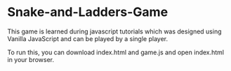 # Snake-and-Ladders-Game

This game is learned during javascript tutorials which was designed using Vanilla JavaScript and can be played by a single player.

To run this, you can download index.html and game.js and open index.html in your browser.



